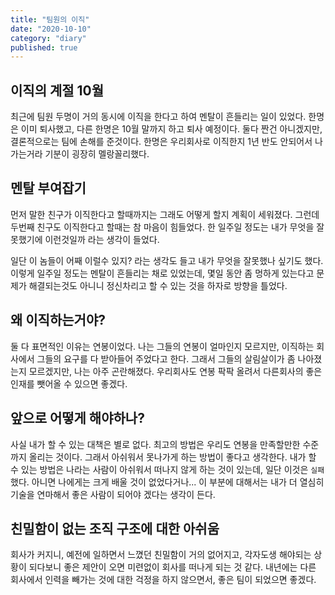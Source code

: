 ```yaml
---
title: "팀원의 이직"
date: "2020-10-10"
category: "diary"
published: true
---
```


## 이직의 계절 10월

최근에 팀원 두명이 거의 동시에 이직을 한다고 하여 멘탈이 흔들리는 일이 있었다. 한명은 이미 퇴사했고, 다른 한명은 10월 말까지 하고 퇴사 예정이다. 둘다 짠건 아니겠지만, 결론적으로는 팀에 손해를 준것이다. 한명은 우리회사로 이직한지 1년 반도 안되어서 나가는거라 기분이 굉장히 멜랑꼴리했다.

## 멘탈 부여잡기

먼저 말한 친구가 이직한다고 할때까지는 그래도 어떻게 할지 계획이 세워졌다. 그런데 두번째 친구도 이직한다고 할때는 참 마음이 힘들었다.
한 일주일 정도는 내가 무엇을 잘못했기에 이런것일까 라는 생각이 들었다.

일단 이 놈들이 어째 이럴수 있지? 라는 생각도 들고 내가 무엇을 잘못했나 싶기도 했다. 이렇게 일주일 정도는 멘탈이 흔들리는 채로 있었는데, 몇일 동안 좀 멍하게 있는다고 문제가 해결되는것도 아니니 정신차리고 할 수 있는 것을 하자로 방향을 틀었다.

## 왜 이직하는거야?

둘 다 표면적인 이유는 연봉이었다. 나는 그들의 연봉이 얼마인지 모르지만, 이직하는 회사에서 그들의 요구를 다 받아들어 주었다고 한다. 그래서 그들의 살림살이가 좀 나아졌는지 모르겠지만, 나는 아주 곤란해졌다. 우리회사도 연봉 팍팍 올려서 다른회사의 좋은 인재를 뺏어올 수 있으면 좋겠다.

## 앞으로 어떻게 해야하나?

사실 내가 할 수 있는 대책은 별로 없다. 최고의 방법은 우리도 연봉을 만족할만한 수준까지 올리는 것이다. 그래서 아쉬워서 못나가게 하는 방법이 좋다고 생각한다. 내가 할 수 있는 방법은 나라는 사람이 아쉬워서 떠나지 않게 하는 것이 있는데, 일단 이것은 `실패`했다. 아니면 나에게는 크게 배울 것이 없었다거나... 이 부분에 대해서는 내가 더 열심히 기술을 연마해서 좋은 사람이 되어야 겠다는 생각이 든다.

## 친밀함이 없는 조직 구조에 대한 아쉬움

회사가 커지니, 예전에 일하면서 느꼈던 친밀함이 거의 없어지고,
각자도생 해야되는 상황이 되다보니 좋은 제안이 오면 미련없이 회사를 떠나게 되는 것 같다.
내년에는 다른 회사에서 인력을 빼가는 것에 대한 걱정을 하지 않으면서, 좋은 팀이 되었으면 좋겠다.
